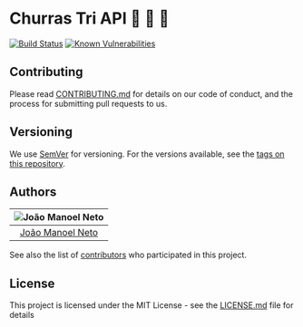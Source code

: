 # Churras Tri API  :meat_on_bone: :eggplant: :poultry_leg:
[![Build Status](https://travis-ci.com/joaaomanooel/churras-tri-api.svg?branch=master)](https://travis-ci.com/joaaomanooel/churras-tri-api) [![Known Vulnerabilities](https://snyk.io/test/github/joaaomanooel/churras-tri-api/badge.svg?targetFile=package.json)](https://snyk.io/test/github/joaaomanooel/churras-tri-api?targetFile=package.json)

## Contributing

Please read [CONTRIBUTING.md](https://gist.github.com/PurpleBooth/b24679402957c63ec426) for details on our code of conduct, and the process for submitting pull requests to us.

## Versioning

We use [SemVer](http://semver.org/) for versioning. For the versions available, see the [tags on this repository](https://github.com/joaaomanooel/churras-tri/tags).

## Authors

| ![João Manoel Neto](https://avatars2.githubusercontent.com/u/17843076?v=4&s=150)|
|:---------------------:|
|  [João Manoel Neto](https://github.com/joaaomanooel/)   |

See also the list of [contributors](https://github.com/joaaomanooel/churras-tri/contributors) who participated in this project.

## License

This project is licensed under the MIT License - see the [LICENSE.md](LICENSE.md) file for details

